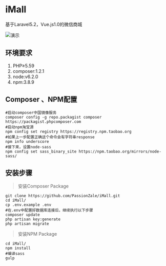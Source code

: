 # iMall
基于Laravel5.2，Vue.js1.0的微信商城

![演示](http://oewvb9bk1.bkt.clouddn.com/imall_start.gif "iMall")

## 环境要求
1. PHP≥5.59
2. composer:1.2.1
3. node:v6.2.0
4. npm:3.8.9

## Composer 、NPM配置
``` shell
#启动composer中国镜像服务
composer config -g repo.packagist composer https://packagist.phpcomposer.com
#启动npm淘宝源
npm config set registry https://registry.npm.taobao.org
#如果上一步配置正确这个命令会有字符串response
npm info underscore
#接下来，设置node-sass
npm config set sass_binary_site https://npm.taobao.org/mirrors/node-sass/
```

## 安装步骤
> 安装Composer Package
``` shell
git clone https://github.com/PassionZale/iMall.git
cd iMall/
cp .env.example .env
#在.env中配置好数据库连接后，继续执行以下步骤
composer update
php artisan key:generate
php artisan migrate
```

> 安装NPM Package
``` shell
cd iMall/
npm install
#编译sass
gulp
```